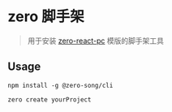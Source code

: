 # zero 脚手架

> 用于安装 [zero-react-pc](https://github.com/jason-gkq/zero-react-pc) 模版的脚手架工具

## Usage

```
npm install -g @zero-song/cli

zero create yourProject
```
